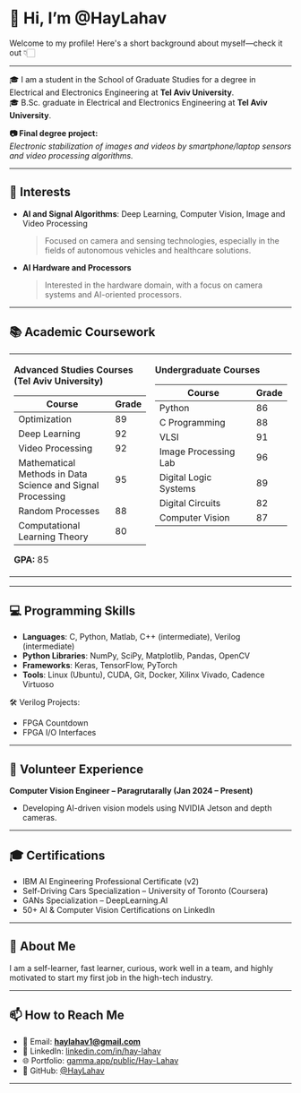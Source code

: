 # 👋 Hi, I’m @HayLahav  
Welcome to my profile! Here's a short background about myself—check it out 👇🏻

---

🎓 I am a student in the School of Graduate Studies for a degree in Electrical and Electronics Engineering at **Tel Aviv University**.  
🎓 B.Sc. graduate in Electrical and Electronics Engineering at **Tel Aviv University**.

**📷 Final degree project:**  
*Electronic stabilization of images and videos by smartphone/laptop sensors and video processing algorithms.*

---

## 🌟 Interests

- **AI and Signal Algorithms**: Deep Learning, Computer Vision, Image and Video Processing
  > Focused on camera and sensing technologies, especially in the fields of autonomous vehicles and healthcare solutions.

- **AI Hardware and Processors**  
  > Interested in the hardware domain, with a focus on camera systems and AI-oriented processors.

---

## 📚 Academic Coursework

<table>
  <tr>
    <td valign="top" width="50%">

<b>Advanced Studies Courses (Tel Aviv University)</b>

| Course                                                             | Grade |
|--------------------------------------------------------------------|-------|
| Optimization                                                       | 89    |
| Deep Learning                                                      | 92    |
| Video Processing                                                   | 92    |
| Mathematical Methods in Data Science and Signal Processing         | 95    |
| Random Processes                                                   | 88    |
| Computational Learning Theory                                      | 80    |

**GPA:** 85

</td>
    <td valign="top" width="50%">

<b>Undergraduate Courses</b>

| Course                     | Grade |
|---------------------------|-------|
| Python                    | 86    |
| C Programming             | 88    |
| VLSI                      | 91    |
| Image Processing Lab      | 96    |
| Digital Logic Systems     | 89    |
| Digital Circuits          | 82    |
| Computer Vision           | 87    |

</td>
  </tr>
</table>

---

## 💻 Programming Skills

- **Languages**: C, Python, Matlab, C++ (intermediate), Verilog (intermediate)  
- **Python Libraries**: NumPy, SciPy, Matplotlib, Pandas, OpenCV  
- **Frameworks**: Keras, TensorFlow, PyTorch  
- **Tools**: Linux (Ubuntu), CUDA, Git, Docker, Xilinx Vivado, Cadence Virtuoso  

🛠 Verilog Projects:
- FPGA Countdown  
- FPGA I/O Interfaces

---

## 🧪 Volunteer Experience

**Computer Vision Engineer – Paragrutarally (Jan 2024 – Present)**  
- Developing AI-driven vision models using NVIDIA Jetson and depth cameras.

---

## 🎓 Certifications

- IBM AI Engineering Professional Certificate (v2)  
- Self-Driving Cars Specialization – University of Toronto (Coursera)  
- GANs Specialization – DeepLearning.AI  
- 50+ AI & Computer Vision Certifications on LinkedIn

---

## 🙋 About Me

I am a self-learner, fast learner, curious, work well in a team, and highly motivated to start my first job in the high-tech industry.

---

## 📫 How to Reach Me

- 📧 Email: **haylahav1@gmail.com**  
- 🔗 LinkedIn: [linkedin.com/in/hay-lahav](https://linkedin.com/in/hay-lahav)  
- 🌐 Portfolio: [gamma.app/public/Hay-Lahav](https://gamma.app/public/Hay-Lahav-ubnnkqhihluld6j)  
- 🧠 GitHub: [@HayLahav](https://github.com/HayLahav)

---



